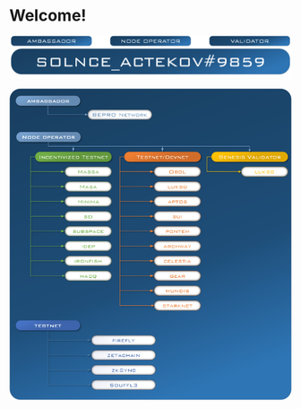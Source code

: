 # Welcome!
[![logo](https://github.com/lalatrade/lalatrade/blob/main/png/logo.png)](https://twitter.com/Solnce_actekov)

![Ambassador+Nodes](https://github.com/lalatrade/lalatrade/blob/main/png/Amba%2Bnodes%232.png)
